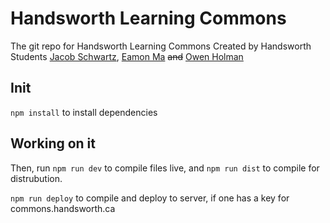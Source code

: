 # Handsworth Learning Commons
The git repo for Handsworth Learning Commons
Created by Handsworth Students [Jacob Schwartz](https://jacob-schwartz.com), [Eamon Ma](https://eamonma.com) ~~and~~ [Owen Holman](https://owenholman.com/)

## Init
`npm install` to install dependencies

## Working on it
Then, run `npm run dev` to compile files live, and `npm run dist` to compile for distrubution.

`npm run deploy` to compile and deploy to server, if one has a key for commons.handsworth.ca
